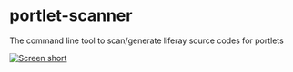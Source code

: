 portlet-scanner
===============

The command line tool to scan/generate liferay source codes for portlets

[![Screen short](https://raw.github.com/javadev/portlet-scanner/master/portlet-scanner.png)](https://github.com/javadev/portlet-scanner)
